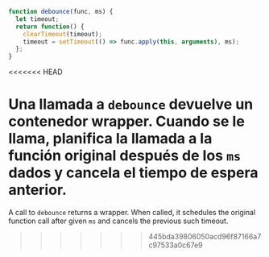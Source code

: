```js demo
function debounce(func, ms) {
  let timeout;
  return function() {
    clearTimeout(timeout);
    timeout = setTimeout(() => func.apply(this, arguments), ms);
  };
}

```
<<<<<<< HEAD

Una llamada a `debounce` devuelve un contenedor wrapper. Cuando se le llama, planifica la llamada a la función original después de los `ms` dados y cancela el tiempo de espera anterior.
=======

A call to `debounce` returns a wrapper. When called, it schedules the original function call after given `ms` and cancels the previous such timeout.

>>>>>>> 445bda39806050acd96f87166a7c97533a0c67e9

